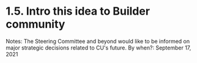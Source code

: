 # 1.5. Intro this idea to Builder community

Notes: The Steering Committee and beyond would like to be informed on major strategic decisions related to CU's future.
By when?: September 17, 2021